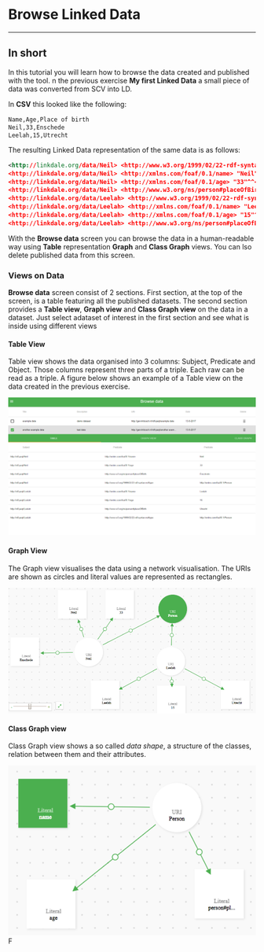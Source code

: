 # Browse Linked Data

---------------

## In short

In this tutorial you will learn how to browse the data created and published with the tool.
n the previous exercise **My first Linked Data** a small piece of data was converted from SCV into LD.

In **CSV** this looked like the following:

```csv
Name,Age,Place of birth
Neil,33,Enschede
Leelah,15,Utrecht
```

The resulting Linked Data representation of the same data is as follows:

``` xml
<http://linkdale.org/data/Neil> <http://www.w3.org/1999/02/22-rdf-syntax-ns#type> <http://xmlns.com/foaf/0.1/Person> .
<http://linkdale.org/data/Neil> <http://xmlns.com/foaf/0.1/name> "Neil"@en .
<http://linkdale.org/data/Neil> <http://xmlns.com/foaf/0.1/age> "33"^^<https://www.w3.org/2001/XMLSchema#integer> .
<http://linkdale.org/data/Neil> <http://www.w3.org/ns/person#placeOfBirth> "Enschede"@en .
<http://linkdale.org/data/Leelah> <http://www.w3.org/1999/02/22-rdf-syntax-ns#type> <http://xmlns.com/foaf/0.1/Person> .
<http://linkdale.org/data/Leelah> <http://xmlns.com/foaf/0.1/name> "Leelah"@en .
<http://linkdale.org/data/Leelah> <http://xmlns.com/foaf/0.1/age> "15"^^<https://www.w3.org/2001/XMLSchema#integer> .
<http://linkdale.org/data/Leelah> <http://www.w3.org/ns/person#placeOfBirth> "Utrecht"@en .
```

With the **Browse data** screen you can browse the data in a human-readable way using **Table** representation
**Graph** and **Class Graph** views. You can lso delete published data from this screen.

### Views on Data

**Browse data** screen consist of 2 sections. First section, at the top of the screen, is a table featuring all the published datasets.
The second section provides a **Table view**, **Graph view** and **Class Graph view** on the data in a dataset.
Just select adataset of interest in the first section and see what is inside using different views

#### Table View

Table view shows the data organised into 3 columns: Subject, Predicate and Object.
Those columns represent three parts of a triple. Each raw can be read as a triple.
A figure below shows an example of a Table view on the data created in the previous exercise.  

![Table view on data](/images/browse_table.png)
  
#### Graph View

The Graph view visualises the data using a network visualisation.
The URIs are shown as circles and literal values are represented as rectangles.

![Graph view on data](/images/graph_view.png)

#### Class Graph view

Class Graph view shows a so called *data shape*, a structure of the classes, relation between them and their attributes.

![Class Graph view on data](/images/class_view.png)F
